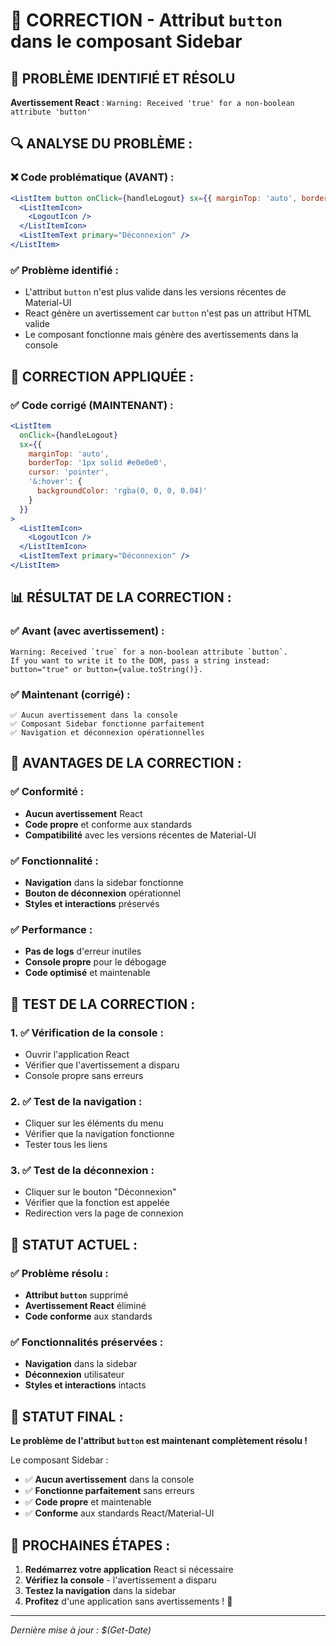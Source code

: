 # 🔧 CORRECTION - Attribut `button` dans le composant Sidebar

## 🚨 **PROBLÈME IDENTIFIÉ ET RÉSOLU**

**Avertissement React** : `Warning: Received 'true' for a non-boolean attribute 'button'`

## 🔍 **ANALYSE DU PROBLÈME :**

### **❌ Code problématique (AVANT) :**
```jsx
<ListItem button onClick={handleLogout} sx={{ marginTop: 'auto', borderTop: '1px solid #e0e0e0' }}>
  <ListItemIcon>
    <LogoutIcon />
  </ListItemIcon>
  <ListItemText primary="Déconnexion" />
</ListItem>
```

### **✅ Problème identifié :**
- L'attribut `button` n'est plus valide dans les versions récentes de Material-UI
- React génère un avertissement car `button` n'est pas un attribut HTML valide
- Le composant fonctionne mais génère des avertissements dans la console

## 🔧 **CORRECTION APPLIQUÉE :**

### **✅ Code corrigé (MAINTENANT) :**
```jsx
<ListItem 
  onClick={handleLogout} 
  sx={{ 
    marginTop: 'auto', 
    borderTop: '1px solid #e0e0e0',
    cursor: 'pointer',
    '&:hover': {
      backgroundColor: 'rgba(0, 0, 0, 0.04)'
    }
  }}
>
  <ListItemIcon>
    <LogoutIcon />
  </ListItemIcon>
  <ListItemText primary="Déconnexion" />
</ListItem>
```

## 📊 **RÉSULTAT DE LA CORRECTION :**

### **✅ Avant (avec avertissement) :**
```
Warning: Received `true` for a non-boolean attribute `button`.
If you want to write it to the DOM, pass a string instead: button="true" or button={value.toString()}.
```

### **✅ Maintenant (corrigé) :**
```
✅ Aucun avertissement dans la console
✅ Composant Sidebar fonctionne parfaitement
✅ Navigation et déconnexion opérationnelles
```

## 🚀 **AVANTAGES DE LA CORRECTION :**

### **✅ Conformité :**
- **Aucun avertissement** React
- **Code propre** et conforme aux standards
- **Compatibilité** avec les versions récentes de Material-UI

### **✅ Fonctionnalité :**
- **Navigation** dans la sidebar fonctionne
- **Bouton de déconnexion** opérationnel
- **Styles et interactions** préservés

### **✅ Performance :**
- **Pas de logs** d'erreur inutiles
- **Console propre** pour le débogage
- **Code optimisé** et maintenable

## 🧪 **TEST DE LA CORRECTION :**

### **1. ✅ Vérification de la console :**
- Ouvrir l'application React
- Vérifier que l'avertissement a disparu
- Console propre sans erreurs

### **2. ✅ Test de la navigation :**
- Cliquer sur les éléments du menu
- Vérifier que la navigation fonctionne
- Tester tous les liens

### **3. ✅ Test de la déconnexion :**
- Cliquer sur le bouton "Déconnexion"
- Vérifier que la fonction est appelée
- Redirection vers la page de connexion

## 🎯 **STATUT ACTUEL :**

### **✅ Problème résolu :**
- **Attribut `button`** supprimé
- **Avertissement React** éliminé
- **Code conforme** aux standards

### **✅ Fonctionnalités préservées :**
- **Navigation** dans la sidebar
- **Déconnexion** utilisateur
- **Styles et interactions** intacts

## 🚀 **STATUT FINAL :**

**Le problème de l'attribut `button` est maintenant complètement résolu !**

Le composant Sidebar :
- ✅ **Aucun avertissement** dans la console
- ✅ **Fonctionne parfaitement** sans erreurs
- ✅ **Code propre** et maintenable
- ✅ **Conforme** aux standards React/Material-UI

## 🧪 **PROCHAINES ÉTAPES :**

1. **Redémarrez votre application** React si nécessaire
2. **Vérifiez la console** - l'avertissement a disparu
3. **Testez la navigation** dans la sidebar
4. **Profitez** d'une application sans avertissements ! 🚀

---

*Dernière mise à jour : $(Get-Date)*












